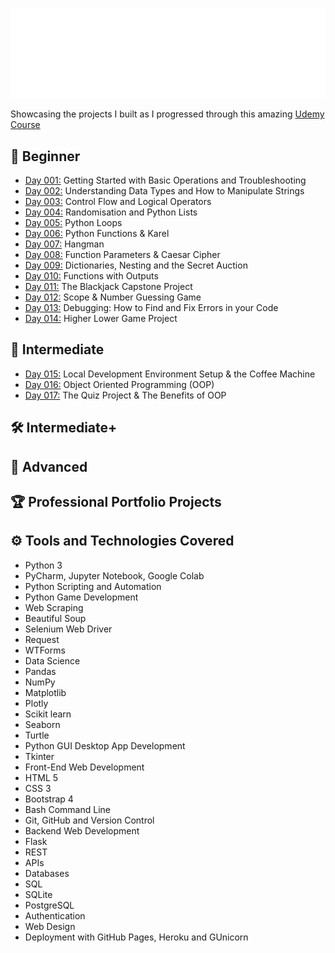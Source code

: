 ![100-days-of-code](gifs/100daysofcode.gif)

Showcasing the projects I built as I progressed through this amazing [Udemy Course](https://www.udemy.com/course/100-days-of-code/)

## 🌱 Beginner 
- [Day 001:](https://github.com/chaitanyakrishnakumar/100daysofcode/tree/main/Day001) Getting Started with Basic Operations and Troubleshooting
- [Day 002:](https://github.com/chaitanyakrishnakumar/100daysofcode/tree/main/Day002) Understanding Data Types and How to Manipulate Strings
- [Day 003:](https://github.com/chaitanyakrishnakumar/100daysofcode/tree/main/Day003) Control Flow and Logical Operators
- [Day 004:](https://github.com/chaitanyakrishnakumar/100daysofcode/tree/main/Day004) Randomisation and Python Lists
- [Day 005:](https://github.com/chaitanyakrishnakumar/100daysofcode/tree/main/Day005) Python Loops
- [Day 006:](https://github.com/chaitanyakrishnakumar/100daysofcode/tree/main/Day006) Python Functions & Karel
- [Day 007:](https://github.com/chaitanyakrishnakumar/100daysofcode/tree/main/Day007) Hangman
- [Day 008:](https://github.com/chaitanyakrishnakumar/100daysofcode/tree/main/Day008) Function Parameters & Caesar Cipher
- [Day 009:](https://github.com/chaitanyakrishnakumar/100daysofcode/tree/main/Day009) Dictionaries, Nesting and the Secret Auction
- [Day 010:](https://github.com/chaitanyakrishnakumar/100daysofcode/tree/main/Day010) Functions with Outputs
- [Day 011:](https://github.com/chaitanyakrishnakumar/100daysofcode/tree/main/Day011) The Blackjack Capstone Project
- [Day 012:](https://github.com/chaitanyakrishnakumar/100daysofcode/tree/main/Day012) Scope & Number Guessing Game
- [Day 013:](https://github.com/chaitanyakrishnakumar/100daysofcode/tree/main/Day013) Debugging: How to Find and Fix Errors in your Code
- [Day 014:](https://github.com/chaitanyakrishnakumar/100daysofcode/tree/main/Day014) Higher Lower Game Project

## 🔬 Intermediate
- [Day 015:](https://github.com/chaitanyakrishnakumar/100daysofcode/tree/main/Day015) Local Development Environment Setup & the Coffee Machine
- [Day 016:](https://github.com/chaitanyakrishnakumar/100daysofcode/tree/main/Day016) Object Oriented Programming (OOP)
- [Day 017:](https://github.com/chaitanyakrishnakumar/100daysofcode/tree/main/Day017) The Quiz Project & The Benefits of OOP
## 🛠️ Intermediate+
## 🧠 Advanced
## 🏆 Professional Portfolio Projects
## ⚙️ Tools and Technologies Covered
- Python 3
- PyCharm, Jupyter Notebook, Google Colab
- Python Scripting and Automation
- Python Game Development
- Web Scraping
- Beautiful Soup
- Selenium Web Driver
- Request
- WTForms
- Data Science
- Pandas
- NumPy
- Matplotlib
- Plotly
- Scikit learn
- Seaborn
- Turtle
- Python GUI Desktop App Development
- Tkinter
- Front-End Web Development
- HTML 5
- CSS 3
- Bootstrap 4
- Bash Command Line
- Git, GitHub and Version Control
- Backend Web Development
- Flask
- REST
- APIs
- Databases
- SQL
- SQLite
- PostgreSQL
- Authentication
- Web Design
- Deployment with GitHub Pages, Heroku and GUnicorn
